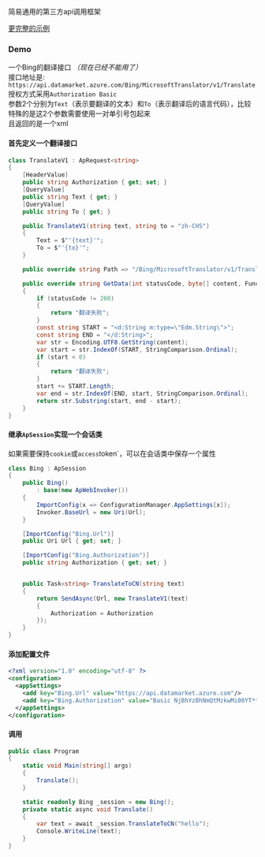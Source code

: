 简易通用的第三方api调用框架

[更完整的示例](http://www.jianshu.com/p/94d435086ae1)

### Demo  
一个Bing的翻译接口 *（现在已经不能用了）*  
接口地址是: `https://api.datamarket.azure.com/Bing/MicrosoftTranslator/v1/Translate`  
授权方式采用`Authorization Basic`  
参数2个分别为`Text`（表示要翻译的文本）和`To`（表示翻译后的语言代码），比较特殊的是这2个参数需要使用一对单引号包起来  
且返回的是一个xml  

#### 首先定义一个翻译接口

```cs
class TranslateV1 : ApRequest<string>
{
    [HeaderValue]
    public string Authorization { get; set; }
    [QueryValue]
    public string Text { get; }
    [QueryValue]
    public string To { get; }

    public TranslateV1(string text, string to = "zh-CHS")
    {
        Text = $"'{text}'";
        To = $"'{to}'";
    }

    public override string Path => "/Bing/MicrosoftTranslator/v1/Translate";

    public override string GetData(int statusCode, byte[] content, Func<string, string> getHeader)
    {
        if (statusCode != 200)
        {
            return "翻译失败";
        }
        const string START = "<d:String m:type=\"Edm.String\">";
        const string END = "</d:String>";
        var str = Encoding.UTF8.GetString(content);
        var start = str.IndexOf(START, StringComparison.Ordinal);
        if (start < 0)
        {
            return "翻译失败";
        }
        start += START.Length;
        var end = str.IndexOf(END, start, StringComparison.Ordinal);
        return str.Substring(start, end - start);
    }
}
```
#### 继承`ApSession`实现一个会话类
如果需要保持`cookie`或`access`token`，可以在会话类中保存一个属性

```cs
class Bing : ApSession
{
    public Bing()
        : base(new ApWebInvoker())
    {
        ImportConfig(x => ConfigurationManager.AppSettings[x]);
        Invoker.BaseUrl = new Uri(Url);
    }

    [ImportConfig("Bing.Url")]
    public Uri Url { get; set; }

    [ImportConfig("Bing.Authorization")]
    public string Authorization { get; set; }


    public Task<string> TranslateToCN(string text)
    {
        return SendAsync(Url, new TranslateV1(text)
        {
            Authorization = Authorization
        });
    }
}
```

#### 添加配置文件

```xml
<?xml version="1.0" encoding="utf-8" ?>
<configuration>
  <appSettings>
    <add key="Bing.Url" value="https://api.datamarket.azure.com"/>
    <add key="Bing.Authorization" value="Basic NjBhYzBhNmQtMzkwMi00YT*****"/>
  </appSettings>
</configuration>
```

#### 调用

```cs
public class Program
{
    static void Main(string[] args)
    {
        Translate();
    }

    static readonly Bing _session = new Bing();
    private static async void Translate()
    {
        var text = await _session.TranslateToCN("hello");
        Console.WriteLine(text);
    }
}
```

